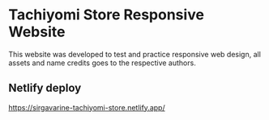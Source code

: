 # Tachiyomi Store Responsive Website

This website was developed to test and practice responsive web design, all assets and name credits goes to the respective authors.

## Netlify deploy

https://sirgavarine-tachiyomi-store.netlify.app/